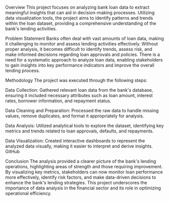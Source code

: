 Overview
This project focuses on analyzing bank loan data to extract meaningful insights that can aid in decision-making processes. Utilizing data visualization tools, the project aims to identify patterns and trends within the loan dataset, providing a comprehensive understanding of the bank's lending activities.

Problem Statement
Banks often deal with vast amounts of loan data, making it challenging to monitor and assess lending activities effectively. Without proper analysis, it becomes difficult to identify trends, assess risk, and make informed decisions regarding loan approvals and policies. There is a need for a systematic approach to analyze loan data, enabling stakeholders to gain insights into key performance indicators and improve the overall lending process.

Methodology
The project was executed through the following steps:

Data Collection: Gathered relevant loan data from the bank's database, ensuring it included necessary attributes such as loan amount, interest rates, borrower information, and repayment status.

Data Cleaning and Preparation: Processed the raw data to handle missing values, remove duplicates, and format it appropriately for analysis.

Data Analysis: Utilized analytical tools to explore the dataset, identifying key metrics and trends related to loan approvals, defaults, and repayments.

Data Visualization: Created interactive dashboards to represent the analyzed data visually, making it easier to interpret and derive insights.
GitHub

Conclusion
The analysis provided a clearer picture of the bank's lending operations, highlighting areas of strength and those requiring improvement. By visualizing key metrics, stakeholders can now monitor loan performance more effectively, identify risk factors, and make data-driven decisions to enhance the bank's lending strategies. This project underscores the importance of data analysis in the financial sector and its role in optimizing operational efficiency.
